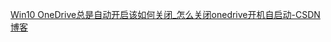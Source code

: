 [Win10 OneDrive总是自动开启该如何关闭_怎么关闭onedrive开机自启动-CSDN博客](https://blog.csdn.net/zhaolianyang/article/details/77850282)